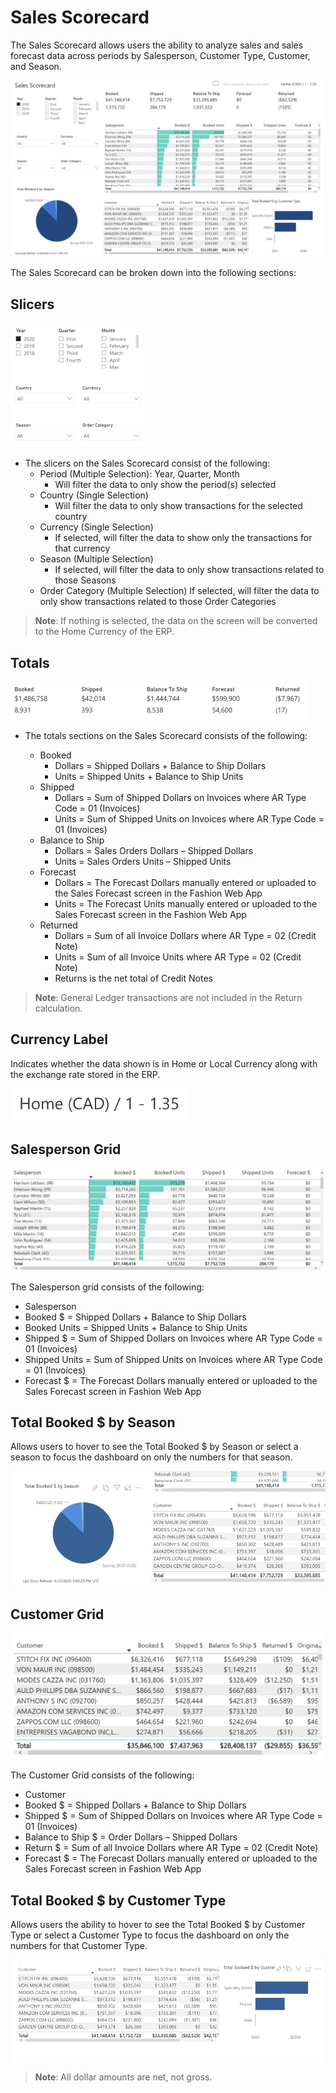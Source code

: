 # Sales Scorecard

The Sales Scorecard allows users the ability to analyze sales and sales forecast data across periods by Salesperson, Customer Type, Customer, and Season.

![Image](../assets/img/sales-sales-scorecard.png)

The Sales Scorecard can be broken down into the following sections:

## Slicers

![Image](../assets/img/sales-sales-scorecard-slicers.png)

* The slicers on the Sales Scorecard consist of the following:
  * Period (Multiple Selection): Year, Quarter, Month
    * Will filter the data to only show the period(s) selected
  * Country (Single Selection)
    * Will filter the data to only show transactions for the selected country
  * Currency (Single Selection)
    * If selected, will filter the data to show only the transactions for that currency
  * Season (Multiple Selection)
    * If selected, will filter the data to only show transactions related to those Seasons
  * Order Category (Multiple Selection)
     If selected, will filter the data to only show transactions related to those Order Categories

> **Note**: If nothing is selected, the data on the screen will be converted to the Home Currency of the ERP.

## Totals

![Image](../assets/img/sales-sales-scorecard-totals.png)

* The totals sections on the Sales Scorecard consists of the following:

  * Booked
    * Dollars = Shipped Dollars + Balance to Ship Dollars
    * Units = Shipped Units + Balance to Ship Units
  * Shipped
    * Dollars = Sum of Shipped Dollars on Invoices where AR Type Code = 01 (Invoices)
    * Units = Sum of Shipped Units on Invoices where AR Type Code = 01 (Invoices)
  * Balance to Ship
    * Dollars = Sales Orders Dollars – Shipped Dollars
    * Units = Sales Orders Units – Shipped Units
  * Forecast
    * Dollars = The Forecast Dollars manually entered or uploaded to the Sales Forecast screen in the Fashion Web App
    * Units = The Forecast Units manually entered or uploaded to the Sales Forecast screen in the Fashion Web App
  * Returned
    * Dollars = Sum of all Invoice Dollars where AR Type = 02 (Credit Note)
    * Units = Sum of all Invoice Units where AR Type = 02 (Credit Note)
    * Returns is the net total of Credit Notes

> **Note**: General Ledger transactions are not included in the Return calculation.

## Currency Label

Indicates whether the data shown is in Home or Local Currency along with the exchange rate stored in the ERP.

![Image](../assets/img/sales-sales-scorecard-currency.png)

## Salesperson Grid

![Image](../assets/img/sales-sales-scorecard-salesperson.png)

The Salesperson grid consists of the following:

* Salesperson
* Booked $ = Shipped Dollars + Balance to Ship Dollars
* Booked Units = Shipped Units + Balance to Ship Units
* Shipped $ = Sum of Shipped Dollars on Invoices where AR Type Code = 01 (Invoices)
* Shipped Units = Sum of Shipped Units on Invoices where AR Type Code = 01 (Invoices)
* Forecast $ = The Forecast Dollars manually entered or uploaded to the Sales Forecast screen in Fashion Web App

## Total Booked $ by Season

Allows users to hover to see the Total Booked $ by Season or select a season to focus the dashboard on only the numbers for that season.

![Image](../assets/img/sales-sales-scorecard-booked-by-season.gif)

## Customer Grid

![Image](../assets/img/sales-sales-scorecard-customer.png)

The Customer Grid consists of the following: 

* Customer
* Booked $ = Shipped Dollars + Balance to Ship Dollars
* Shipped $ = Sum of Shipped Dollars on Invoices where AR Type Code = 01 (Invoices)
* Balance to Ship $ = Order Dollars – Shipped Dollars
* Return $ = Sum of all Invoice Dollars where AR Type = 02 (Credit Note)
* Forecast $ = The Forecast Dollars manually entered or uploaded to the Sales Forecast screen in Fashion Web App

## Total Booked $ by Customer Type

Allows users the ability to hover to see the Total Booked $ by Customer Type or select a Customer Type to focus the dashboard on only the numbers for that Customer Type.

![Image](../assets/img/sales-sales-scorecard-booked-by-customer-type.gif)

> **Note**: All dollar amounts are net, not gross.
